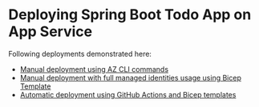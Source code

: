 # Deploying Spring Boot Todo App on App Service

Following deployments demonstrated here:
* [Manual deployment using AZ CLI commands](./app-service-basic-az-cli.md)
* [Manual deployment with full managed identities usage using Bicep Template](./app-service-mi.md)
* [Automatic deployment using GitHub Actions and Bicep templates](./app-service-github-actions.md)
